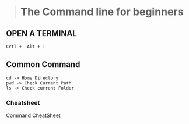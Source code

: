 > # The Command line for beginners

## OPEN A TERMINAL

    Crtl +  Alt + T

## Common Command

    cd -> Home Directory
    pwd -> Check Current Path
    ls -> Check current Folder

### Cheatsheet
[Command CheatSheet](https://github.com/JREAM/ubuntu-cheatsheet?tab=readme-ov-file#test-box-run)
